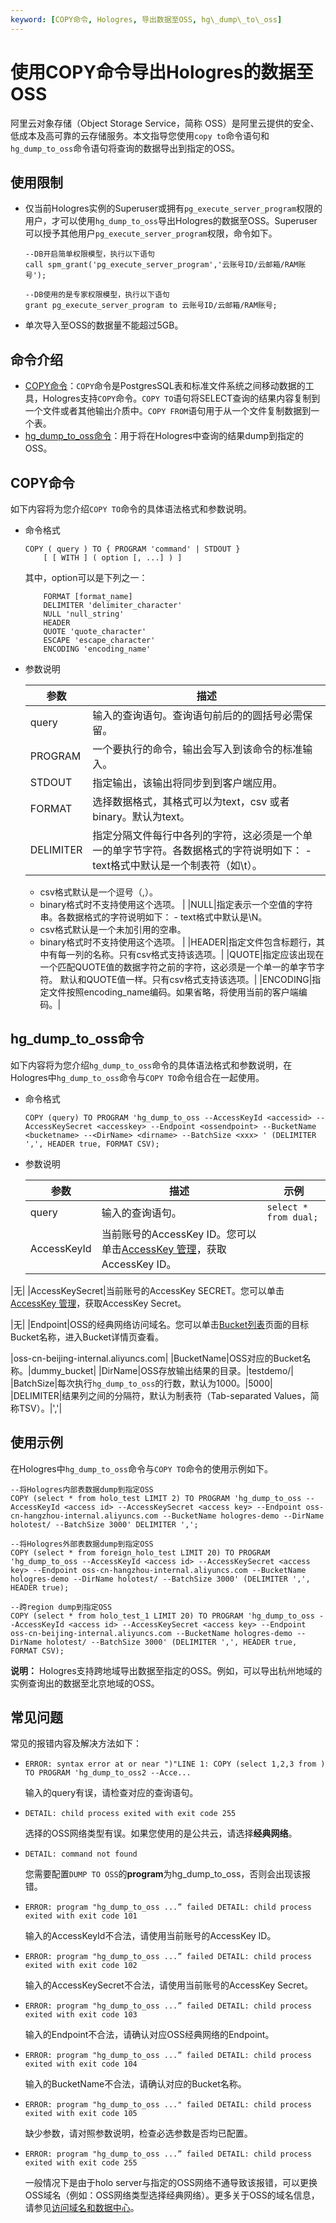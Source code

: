 ```yaml
---
keyword: [COPY命令, Hologres, 导出数据至OSS, hg\_dump\_to\_oss]
---
```


# 使用COPY命令导出Hologres的数据至OSS

阿里云对象存储（Object Storage Service，简称 OSS）是阿里云提供的安全、低成本及高可靠的云存储服务。本文指导您使用`copy to`命令语句和`hg_dump_to_oss`命令语句将查询的数据导出到指定的OSS。

## 使用限制

-   仅当前Hologres实例的Superuser或拥有`pg_execute_server_program`权限的用户，才可以使用`hg_dump_to_oss`导出Hologres的数据至OSS。Superuser可以授予其他用户`pg_execute_server_program`权限，命令如下。

    ```
    --DB开启简单权限模型，执行以下语句
    call spm_grant('pg_execute_server_program','云账号ID/云邮箱/RAM账号');
    
    --DB使用的是专家权限模型，执行以下语句
    grant pg_execute_server_program to 云账号ID/云邮箱/RAM账号;
    ```

-   单次导入至OSS的数据量不能超过5GB。

## 命令介绍

-   [COPY命令](#section_k09_6g7_6q9)：`COPY`命令是PostgresSQL表和标准文件系统之间移动数据的工具，Hologres支持`COPY`命令。`COPY TO`语句将SELECT查询的结果内容复制到一个文件或者其他输出介质中。`COPY FROM`语句用于从一个文件复制数据到一个表。
-   [hg\_dump\_to\_oss命令](#section_i1y_s65_h1e)：用于将在Hologres中查询的结果dump到指定的OSS。

## COPY命令

如下内容将为您介绍`COPY TO`命令的具体语法格式和参数说明。

-   命令格式

    ```
    COPY ( query ) TO { PROGRAM 'command' | STDOUT }
        [ [ WITH ] ( option [, ...] ) ]
    ```

    其中，option可以是下列之一：

    ```
        FORMAT [format_name]
        DELIMITER 'delimiter_character'
        NULL 'null_string'
        HEADER
        QUOTE 'quote_character'
        ESCAPE 'escape_character'
        ENCODING 'encoding_name'
    ```

-   参数说明

    |参数|描述|
    |--|--|
    |query|输入的查询语句。查询语句前后的的圆括号必需保留。|
    |PROGRAM|一个要执行的命令，输出会写入到该命令的标准输入。|
    |STDOUT|指定输出，该输出将同步到到客户端应用。|
    |FORMAT|选择数据格式，其格式可以为text，csv 或者binary。默认为text。|
    |DELIMITER|指定分隔文件每行中各列的字符，这必须是一个单一的单字节字符。各数据格式的字符说明如下：    -   text格式中默认是一个制表符（如\\t）。
    -   csv格式默认是一个逗号（,）。
    -   binary格式时不支持使用这个选项。 |
    |NULL|指定表示一个空值的字符串。各数据格式的字符说明如下：    -   text格式中默认是\\N。
    -   csv格式默认是一个未加引用的空串。
    -   binary格式时不支持使用这个选项。 |
    |HEADER|指定文件包含标题行，其中有每一列的名称。只有csv格式支持该选项。|
    |QUOTE|指定应该出现在一个匹配QUOTE值的数据字符之前的字符，这必须是一个单一的单字节字符。 默认和QUOTE值一样。只有csv格式支持该选项。|
    |ENCODING|指定文件按照encoding\_name编码。如果省略，将使用当前的客户端编码。|


## hg\_dump\_to\_oss命令

如下内容将为您介绍`hg_dump_to_oss`命令的具体语法格式和参数说明，在Hologres中`hg_dump_to_oss`命令与`COPY TO`命令组合在一起使用。

-   命令格式

    ```
    COPY (query) TO PROGRAM 'hg_dump_to_oss --AccessKeyId <accessid> --AccessKeySecret <accesskey> --Endpoint <ossendpoint> --BucketName <bucketname> --<DirName> <dirname> --BatchSize <xxx> ' (DELIMITER ',', HEADER true, FORMAT CSV);
    ```

-   参数说明

    |参数|描述|示例|
    |--|--|--|
    |query|输入的查询语句。|`select * from dual;`|
    |AccessKeyId|当前账号的AccessKey ID。您可以单击[AccessKey 管理](https://usercenter.console.aliyun.com/?spm=5176.2020520153.nav-right.dak.3bcf415dCWGUBj#/manage/ak)，获取AccessKey ID。

|无|
    |AccessKeySecret|当前账号的AccessKey SECRET。您可以单击[AccessKey 管理](https://usercenter.console.aliyun.com/?spm=5176.2020520153.nav-right.dak.3bcf415dCWGUBj#/manage/ak)，获取AccessKey Secret。

|无|
    |Endpoint|OSS的经典网络访问域名。您可以单击[Bucket列表](https://oss.console.aliyun.com/bucket)页面的目标Bucket名称，进入Bucket详情页查看。

|oss-cn-beijing-internal.aliyuncs.com|
    |BucketName|OSS对应的Bucket名称。|dummy\_bucket|
    |DirName|OSS存放输出结果的目录。|testdemo/|
    |BatchSize|每次执行`hg_dump_to_oss`的行数，默认为1000。|5000|
    |DELIMITER|结果列之间的分隔符，默认为制表符（Tab-separated Values，简称TSV）。|','|


## 使用示例

在Hologres中`hg_dump_to_oss`命令与`COPY TO`命令的使用示例如下。

```
--将Hologres内部表数据dump到指定OSS
COPY (select * from holo_test LIMIT 2) TO PROGRAM 'hg_dump_to_oss --AccessKeyId <access id> --AccessKeySecret <access key> --Endpoint oss-cn-hangzhou-internal.aliyuncs.com --BucketName hologres-demo --DirName holotest/ --BatchSize 3000' DELIMITER ',';

--将Hologres外部表数据dump到指定OSS
COPY (select * from foreign_holo_test LIMIT 20) TO PROGRAM 'hg_dump_to_oss --AccessKeyId <access id> --AccessKeySecret <access key> --Endpoint oss-cn-hangzhou-internal.aliyuncs.com --BucketName hologres-demo --DirName holotest/ --BatchSize 3000' (DELIMITER ',', HEADER true);

--跨region dump到指定OSS
COPY (select * from holo_test_1 LIMIT 20) TO PROGRAM 'hg_dump_to_oss --AccessKeyId <access id> --AccessKeySecret <access key> --Endpoint oss-cn-beijing-internal.aliyuncs.com --BucketName hologres-demo --DirName holotest/ --BatchSize 3000' (DELIMITER ',', HEADER true, FORMAT CSV);
```

**说明：** Hologres支持跨地域导出数据至指定的OSS。例如，可以导出杭州地域的实例查询出的数据至北京地域的OSS。

## 常见问题

常见的报错内容及解决方法如下：

-   `ERROR: syntax error at or near ")"LINE 1: COPY (select 1,2,3 from ) TO PROGRAM 'hg_dump_to_oss2 --Acce...`

    输入的query有误，请检查对应的查询语句。

-   `DETAIL: child process exited with exit code 255`

    选择的OSS网络类型有误。如果您使用的是公共云，请选择**经典网络**。

-   `DETAIL: command not found`

    您需要配置`DUMP TO OSS`的**program**为hg\_dump\_to\_oss，否则会出现该报错。

-   `ERROR: program "hg_dump_to_oss ...” failed DETAIL: child process exited with exit code 101`

    输入的AccessKeyId不合法，请使用当前账号的AccessKey ID。

-   `ERROR: program "hg_dump_to_oss ...” failed DETAIL: child process exited with exit code 102`

    输入的AccessKeySecret不合法，请使用当前账号的AccessKey Secret。

-   `ERROR: program "hg_dump_to_oss ...” failed DETAIL: child process exited with exit code 103`

    输入的Endpoint不合法，请确认对应OSS经典网络的Endpoint。

-   `ERROR: program "hg_dump_to_oss ...” failed DETAIL: child process exited with exit code 104`

    输入的BucketName不合法，请确认对应的Bucket名称。

-   `ERROR: program "hg_dump_to_oss ..." failed DETAIL: child process exited with exit code 105`

    缺少参数，请对照参数说明，检查必选参数是否均已配置。

-   `ERROR: program "hg_dump_to_oss ...” failed DETAIL: child process exited with exit code 255`

    一般情况下是由于holo server与指定的OSS网络不通导致该报错，可以更换OSS域名（例如：OSS网络类型选择经典网络）。更多关于OSS的域名信息，请参见[访问域名和数据中心](/intl.zh-CN/开发指南/访问域名（Endpoint）/访问域名和数据中心.md)。


